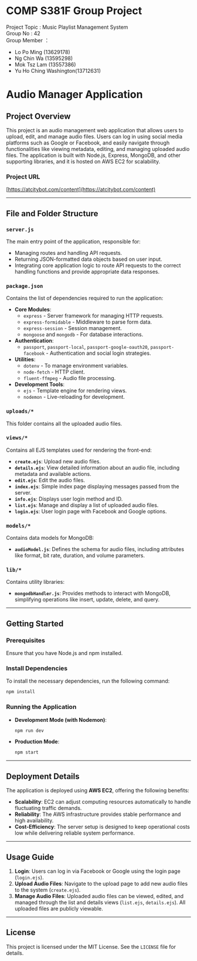 # COMP S381F Group Project
Project Topic : Music Playlist Management System  
Group No : 42  
Group Member ：  
- Lo Po Ming (13629178)
- Ng Chin Wa (13595298)
- Mok Tsz Lam (13557386)
- Yu Ho Ching Washington(13712631)


# Audio Manager Application

## Project Overview

This project is an audio management web application that allows users to upload, edit, and manage audio files. Users can log in using social media platforms such as Google or Facebook, and easily navigate through functionalities like viewing metadata, editing, and managing uploaded audio files. The application is built with Node.js, Express, MongoDB, and other supporting libraries, and it is hosted on AWS EC2 for scalability.

### Project URL

[https://atcitybot.com/content](https://atcitybot.com/content)

---

## File and Folder Structure

### `server.js`
The main entry point of the application, responsible for:
- Managing routes and handling API requests.
- Returning JSON-formatted data objects based on user input.
- Integrating core application logic to route API requests to the correct handling functions and provide appropriate data responses.

### `package.json`
Contains the list of dependencies required to run the application:
- **Core Modules**: 
  - `express` - Server framework for managing HTTP requests.
  - `express-formidable` - Middleware to parse form data.
  - `express-session` - Session management.
  - `mongoose` and `mongodb` - For database interactions.
- **Authentication**: 
  - `passport`, `passport-local`, `passport-google-oauth20`, `passport-facebook` - Authentication and social login strategies.
- **Utilities**: 
  - `dotenv` - To manage environment variables.
  - `node-fetch` - HTTP client.
  - `fluent-ffmpeg` - Audio file processing.
- **Development Tools**: 
  - `ejs` - Template engine for rendering views.
  - `nodemon` - Live-reloading for development.

### `uploads/*`
This folder contains all the uploaded audio files.

### `views/*`
Contains all EJS templates used for rendering the front-end:
- **`create.ejs`**: Upload new audio files.
- **`details.ejs`**: View detailed information about an audio file, including metadata and available actions.
- **`edit.ejs`**: Edit the audio files.
- **`index.ejs`**: Simple index page displaying messages passed from the server.
- **`info.ejs`**: Displays user login method and ID.
- **`list.ejs`**: Manage and display a list of uploaded audio files.
- **`login.ejs`**: User login page with Facebook and Google options.

### `models/*`
Contains data models for MongoDB:
- **`audioModel.js`**: Defines the schema for audio files, including attributes like format, bit rate, duration, and volume parameters.

### `lib/*`
Contains utility libraries:
- **`mongodbHandler.js`**: Provides methods to interact with MongoDB, simplifying operations like insert, update, delete, and query.

---

## Getting Started

### Prerequisites
Ensure that you have Node.js and npm installed.

### Install Dependencies
To install the necessary dependencies, run the following command:
```sh
npm install
```

### Running the Application
- **Development Mode (with Nodemon)**:
  ```sh
  npm run dev
  ```
- **Production Mode**:
  ```sh
  npm start
  ```

---

## Deployment Details
The application is deployed using **AWS EC2**, offering the following benefits:
- **Scalability**: EC2 can adjust computing resources automatically to handle fluctuating traffic demands.
- **Reliability**: The AWS infrastructure provides stable performance and high availability.
- **Cost-Efficiency**: The server setup is designed to keep operational costs low while delivering reliable system performance.

---

## Usage Guide
1. **Login**: Users can log in via Facebook or Google using the login page (`login.ejs`).
2. **Upload Audio Files**: Navigate to the upload page to add new audio files to the system (`create.ejs`).
3. **Manage Audio Files**: Uploaded audio files can be viewed, edited, and managed through the list and details views (`list.ejs`, `details.ejs`). All uploaded files are publicly viewable.

---

## License
This project is licensed under the MIT License. See the `LICENSE` file for details.




